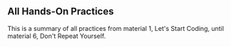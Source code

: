 ## All Hands-On Practices
This is a summary of all practices from material 1, Let's Start Coding, until material 6, Don't Repeat Yourself.
